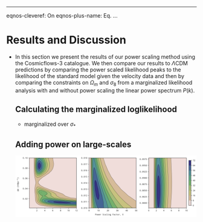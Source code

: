 

------

eqnos-cleveref: On
eqnos-plus-name: Eq.
...



# Results and Discussion

- In this section we present the results of our power scaling method using the Cosmicflows-3 catalogue. We then compare our results to $\Lambda\text{CDM}$ predictions by comparing the power scaled likelihood peaks to the likelihood of the standard model given the velocity data and then by comparing the constraints on $\Omega_m$ and $\sigma_8$ from a marginalized likelihood analysis with and without power scaling the linear power spectrum $P(k)$.

  ## Calculating the marginalized loglikelihood

  - marginalized over $\sigma_*$ 

  ## Adding power on large-scales

  ![powerscaling](../images/powerscaling.png)